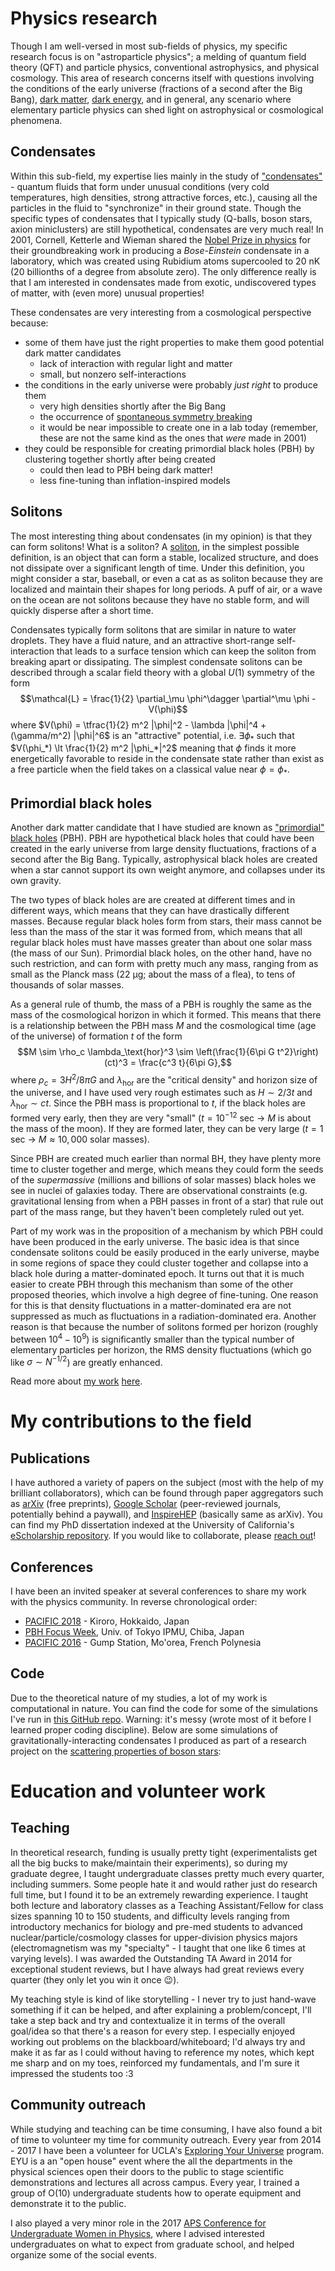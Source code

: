 # Physics research
Though I am well-versed in most sub-fields of physics, my specific research focus is on "astroparticle physics"; a melding of quantum field theory (QFT) and particle physics, conventional astrophysics, and physical cosmology. This area of research concerns itself with questions involving the conditions of the early universe (fractions of a second after the Big Bang), [dark matter](https://en.wikipedia.org/wiki/Dark_matter), [dark energy](https://en.wikipedia.org/wiki/Dark_energy), and in general, any scenario where elementary particle physics can shed light on astrophysical or cosmological phenomena.

## Condensates
Within this sub-field, my expertise lies mainly in the study of ["condensates"](https://en.wikipedia.org/wiki/Bose%E2%80%93Einstein_condensate) - quantum fluids that form under unusual conditions (very cold temperatures, high densities, strong attractive forces, etc.), causing all the particles in the fluid to "synchronize" in their ground state. Though the specific types of condensates that I typically study (Q-balls, boson stars, axion miniclusters) are still hypothetical, condensates are very much real! In 2001, Cornell, Ketterle and Wieman shared the [Nobel Prize in physics](https://www.nobelprize.org/prizes/physics/2001/summary/) for their groundbreaking work in producing a _Bose-Einstein_ condensate in a laboratory, which was created using Rubidium atoms supercooled to 20 nK (20 billionths of a degree from absolute zero). The only difference really is that I am interested in condensates made from exotic, undiscovered types of matter, with (even more) unusual properties!

These condensates are very interesting from a cosmological perspective because:

* some of them have just the right properties to make them good potential dark matter candidates
    * lack of interaction with regular light and matter
    * small, but nonzero self-interactions
* the conditions in the early universe were probably _just right_ to produce them
    * very high densities shortly after the Big Bang
    * the occurrence of [spontaneous symmetry breaking](https://en.wikipedia.org/wiki/Spontaneous_symmetry_breaking)
    * it would be near impossible to create one in a lab today (remember, these are not the same kind as the ones that _were_ made in 2001)
* they could be responsible for creating primordial black holes (PBH) by clustering together shortly after being created
    * could then lead to PBH being dark matter!
    * less fine-tuning than inflation-inspired models

## Solitons
The most interesting thing about condensates (in my opinion) is that they can form solitons! What is a soliton? A [soliton](https://en.wikipedia.org/wiki/Soliton), in the simplest possible definition, is an object that can form a stable, localized structure, and does not dissipate over a significant length of time. Under this definition, you might consider a star, baseball, or even a cat as as soliton because they are localized and maintain their shapes for long periods. A puff of air, or a wave on the ocean are not solitons because they have no stable form, and will quickly disperse after a short time.

Condensates typically form solitons that are similar in nature to water droplets. They have a fluid nature, and an attractive short-range self-interaction that leads to a surface tension which can keep the soliton from breaking apart or dissipating. The simplest condensate solitons can be described through a scalar field theory with a global $U(1)$ symmetry of the form
$$\mathcal{L} = \frac{1}{2} \partial_\mu \phi^\dagger \partial^\mu \phi - V(\phi)$$
where $V(\phi) = \tfrac{1}{2} m^2 |\phi|^2 - \lambda |\phi|^4 + (\gamma/m^2) |\phi|^6$ is an "attractive" potential, i.e. $\exists \phi_*$ such that $V(\phi_*) \lt \frac{1}{2} m^2 |\phi_*|^2$ meaning that $\phi$ finds it more energetically favorable to reside in the condensate state rather than exist as a free particle when the field takes on a classical value near $\phi=\phi_*$.

## Primordial black holes
Another dark matter candidate that I have studied are known as ["primordial" black holes](https://en.wikipedia.org/wiki/Primordial_black_hole) (PBH). PBH are hypothetical black holes that could have been created in the early universe from large density fluctuations, fractions of a second after the Big Bang. Typically, astrophysical black holes are created when a star cannot support its own weight anymore, and collapses under its own gravity.

The two types of black holes are are created at different times and in different ways, which means that they can have drastically different masses. Because regular black holes form from stars, their mass cannot be less than the mass of the star it was formed from, which means that all regular black holes must have masses greater than about one solar mass (the mass of our Sun). Primordial black holes, on the other hand, have no such restriction, and can form with pretty much any mass, ranging from as small as the Planck mass (22 μg; about the mass of a flea), to tens of thousands of solar masses.

As a general rule of thumb, the mass of a PBH is roughly the same as the mass of the cosmological horizon in which it formed. This means that there is a relationship between the PBH mass $M$ and the cosmological time (age of the universe) of formation $t$ of the form
$$M \sim \rho_c \lambda_\text{hor}^3 \sim \left(\frac{1}{6\pi G t^2}\right) (ct)^3 = \frac{c^3 t}{6\pi G},$$
where $\rho_c = 3H^2/8\pi G$ and $\lambda_\text{hor}$ are the "critical density" and horizon size of the universe, and I have used very rough estimates such as $H \sim 2/3t$ and $\lambda_\text{hor} \sim ct$. Since the PBH mass is proportional to $t$, if the black holes are formed very early, then they are very "small" ($t=10^{-12}$ sec $\rightarrow$ $M$ is about the mass of the moon). If they are formed later, they can be very large ($t = 1$ sec $\rightarrow$ $M \approx 10,000$ solar masses).

Since PBH are created much earlier than normal BH, they have plenty more time to cluster together and merge, which means they could form the seeds of the *supermassive* (millions and billions of solar masses) black holes we see in nuclei of galaxies today. There are observational constraints (e.g. gravitational lensing from when a PBH passes in front of a star) that rule out part of the mass range, but they haven't been completely ruled out yet.

Part of my work was in the proposition of a mechanism by which PBH could have been produced in the early universe. The basic idea is that since condensate solitons could be easily produced in the early universe, maybe in some regions of space they could cluster together and collapse into a black hole during a matter-dominated epoch. It turns out that it is much easier to create PBH through this mechanism than some of the other proposed theories, which involve a high degree of fine-tuning. One reason for this is that density fluctuations in a matter-dominated era are not suppressed as much as fluctuations in a radiation-dominated era. Another reason is that because the number of solitons formed per horizon (roughly between $10^4 - 10^9$) is significantly smaller than the typical number of elementary particles per horizon, the RMS density fluctuations (which go like $\sigma \sim N^{-1/2}$) are greatly enhanced.

Read more about [my work](https://arxiv.org/abs/1612.02529) [here](http://newsroom.ucla.edu/releases/ucla-physicists-propose-new-theories-of-black-holes-from-the-very-early-universe).

# My contributions to the field

## Publications
I have authored a variety of papers on the subject (most with the help of my brilliant collaborators), which can be found through paper aggregators such as [arXiv](https://arxiv.org/search/astro-ph?searchtype=author&query=Cotner%2C+E) (free preprints), [Google Scholar](https://scholar.google.com/citations?user=sERkI8cAAAAJ&hl=en&oi=ao) (peer-reviewed journals, potentially behind a paywall), and [InspireHEP](http://inspirehep.net/search?ln=en&p=a+cotner&of=hb&action_search=Search&sf=earliestdate&so=d) (basically same as arXiv). You can find my PhD dissertation indexed at the University of California's [eScholarship repository](https://escholarship.org/uc/item/8kt7j20g). If you would like to collaborate, please <a href="{{ url_for('about') }}">reach out</a>!

## Conferences
I have been an invited speaker at several conferences to share my work with the physics community. In reverse chronological order:

* [PACIFIC 2018](https://conferences.pa.ucla.edu/pacific-2018/) - Kiroro, Hokkaido, Japan
* [PBH Focus Week](https://indico.ipmu.jp/indico/event/138/), Univ. of Tokyo IPMU, Chiba, Japan
* [PACIFIC 2016](https://conferences.pa.ucla.edu/pacific2016/) - Gump Station, Mo'orea, French Polynesia

## Code
Due to the theoretical nature of my studies, a lot of my work is computational in nature. You can find the code for some of the simulations I've run in [this GitHub repo](https://github.com/ecotner/physics-research). Warning: it's messy (wrote most of it before I learned proper coding discipline). Below are some simulations of gravitationally-interacting condensates I produced as part of a research project on the [scattering properties of boson stars](https://arxiv.org/abs/1608.00547):

<center>
<blockquote class="imgur-embed-pub" lang="en" data-id="a/WLmAJjZ"><a href="//imgur.com/a/WLmAJjZ"></a></blockquote><script async src="//s.imgur.com/min/embed.js" charset="utf-8"></script>
</center>

# Education and volunteer work

## Teaching
In theoretical research, funding is usually pretty tight (experimentalists get all the big bucks to make/maintain their experiments), so during my graduate degree, I taught undergraduate classes pretty much every quarter, including summers.
Some people hate it and would rather just do research full time, but I found it to be an extremely rewarding experience.
I taught both lecture and laboratory classes as a Teaching Assistant/Fellow for class sizes spanning 10 to 150 students, and difficulty levels ranging from introductory mechanics for biology and pre-med students to advanced nuclear/particle/cosmology classes for upper-division physics majors (electromagnetism was my "specialty" - I taught that one like 6 times at varying levels).
I was awarded the Outstanding TA Award in 2014 for exceptional student reviews, but I have always had great reviews every quarter (they only let you win it once 😉).

My teaching style is kind of like storytelling - I never try to just hand-wave something if it can be helped, and after explaining a problem/concept, I'll take a step back and try and contextualize it in terms of the overall goal/idea so that there's a reason for every step. I especially enjoyed working out problems on the blackboard/whiteboard; I'd always try and make it as far as I could without having to reference my notes, which kept me sharp and on my toes, reinforced my fundamentals, and I'm sure it impressed the students too :3

## Community outreach
While studying and teaching can be time consuming, I have also found a bit of time to volunteer my time for community outreach. Every year from 2014 - 2017 I have been a volunteer for UCLA's [Exploring Your Universe](https://exploringyouruniverse.ucla.edu/) program. EYU is a an "open house" event where the all the departments in the physical sciences open their doors to the public to stage scientific demonstrations and lectures all across campus. Every year, I trained a group of O(10) undergraduate students how to operate equipment and demonstrate it to the public.

I also played a very minor role in the 2017 [APS Conference for Undergraduate Women in Physics](https://conferences.pa.ucla.edu/cuwip-ucla/index.html), where I advised interested undergraduates on what to expect from graduate school, and helped organize some of the social events.
